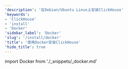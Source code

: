 ```yaml
---
'description': '在Debian/Ubuntu Linux上安装ClickHouse'
'keywords':
- 'ClickHouse'
- 'install'
- 'Docker'
'sidebar_label': 'Docker'
'slug': '/install/docker'
'title': '使用Docker安装ClickHouse'
'hide_title': true
---
```


import Docker from './_snippets/_docker.md'

<Docker/>
